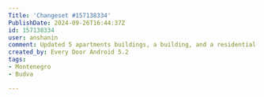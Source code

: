 ```yaml
---
Title: 'Changeset #157138334'
PublishDate: 2024-09-26T16:44:37Z
id: 157138334
user: anshanin
comment: Updated 5 apartments buildings, a building, and a residential building
created_by: Every Door Android 5.2
tags:
- Montenegro
- Budva

---
```

